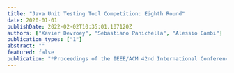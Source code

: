 ```yaml
---
title: "Java Unit Testing Tool Competition: Eighth Round"
date: 2020-01-01
publishDate: 2022-02-02T10:35:01.107120Z
authors: ["Xavier Devroey", "Sebastiano Panichella", "Alessio Gambi"]
publication_types: ["1"]
abstract: ""
featured: false
publication: "*Proceedings of the IEEE/ACM 42nd International Conference on Software Engineering Workshops*"
---
```


